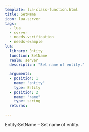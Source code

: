 ```yaml
---
template: lua-class-function.html
title: SetName
icon: lua-server
tags:
  - lua
  - server
  - needs-verification
  - needs-example
lua:
  library: Entity
  function: SetName
  realm: server
  description: "Set name of entity."
  
  arguments:
  - position: 1
    name: "entity"
    type: Entity
  - position: 2
    name: "name"
    type: string
  returns:
    
---
```


<div class="lua__search__keywords">
Entity:SetName &#x2013; Set name of entity.
</div>
